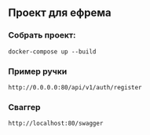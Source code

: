 ## Проект для ефрема

### Собрать проект:
```docker-compose up --build``` 
### Пример ручки
```http://0.0.0.0:80/api/v1/auth/register```
### Сваггер
```http://localhost:80/swagger```

